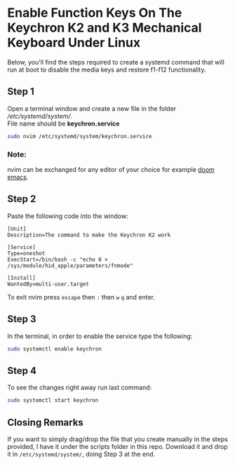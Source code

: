 # Enable Function Keys On The Keychron K2 and K3 Mechanical Keyboard Under Linux


Below, you'll find the steps required to create a systemd command that will run at boot to disable the media keys and restore f1-f12 functionality.

## Step 1

Open a terminal window and create a new file in the folder \
_/etc/systemd/system/_.\
File name should be **keychron.service**

```bash
sudo nvim /etc/systemd/system/keychron.service
```

### Note:
nvim can be exchanged for any editor of your choice for example [doom emacs](https://github.com/hlissner/doom-emacs).

## Step 2

Paste the following code into the window:

```
[Unit]
Description=The command to make the Keychron K2 work

[Service]
Type=oneshot
ExecStart=/bin/bash -c "echo 0 > /sys/module/hid_apple/parameters/fnmode"

[Install]
WantedBy=multi-user.target
```

To exit nvim press `escape` then `:` then `w` `q` and enter.

## Step 3

In the terminal, in order to enable the service type the following:

```bash
sudo systemctl enable keychron
```

## Step 4

To see the changes right away run last command:

```bash
sudo systemctl start keychron
```

## Closing Remarks

If you want to simply drag/drop the file that you create manually in the steps provided, I have it under the scripts folder in this repo. Download it and drop it in `/etc/systemd/system/`, doing Step 3 at the end.
